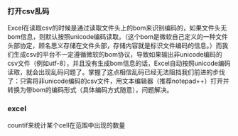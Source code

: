 

### 打开csv乱码

Excel在读取csv的时候是通过读取文件头上的bom来识别编码的，如果文件头无bom信息，则默认按照unicode编码读取。（这个bom是微软自己定义的一种文件头部协定，顾名思义存储在文件头部，存储内容就是标识文件编码的信息。）而我们生成csv的平台不一定遵循微软的bom协议，导致如果输出非unicode编码的csv文件（例如utf-8），并且没有生成bom信息的话，Excel自动按照unicode编码读取，就会出现乱码问题了。掌握了这点相信乱码已经无法阻挡我们前进的步伐了：只需将非unicode编码的csv文件，用文本编辑器（推荐notepad++）打开并转换为带bom的编码形式（具体编码方式随意），问题解决。

### excel
countif来统计某个cell在范围中出现的数量
